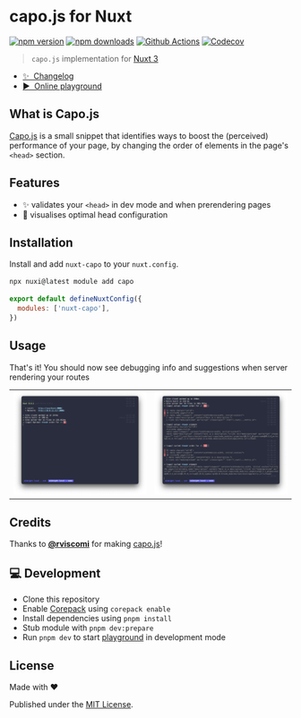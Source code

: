 # capo.js for Nuxt

[![npm version][npm-version-src]][npm-version-href]
[![npm downloads][npm-downloads-src]][npm-downloads-href]
[![Github Actions][github-actions-src]][github-actions-href]
[![Codecov][codecov-src]][codecov-href]

> `capo.js` implementation for [Nuxt 3](https://nuxt.com)

- [✨ &nbsp;Changelog](https://github.com/danielroe/nuxt-capo/blob/main/CHANGELOG.md)
- [▶️ &nbsp;Online playground](https://stackblitz.com/github/danielroe/nuxt-capo/tree/main/playground)

## What is Capo.js
[Capo.js](https://github.com/rviscomi/capo.js) is a small snippet that identifies ways to boost the (perceived) performance of your page, by changing the order of elements in the page's `<head>` section.

## Features

- ✨ validates your `<head>` in dev mode and when prerendering pages
- 🔎 visualises optimal head configuration

## Installation

Install and add `nuxt-capo` to your `nuxt.config`.

```bash
npx nuxi@latest module add capo
```

```js
export default defineNuxtConfig({
  modules: ['nuxt-capo'],
})
```

## Usage

That's it! You should now see debugging info and suggestions when server rendering your routes

| | |
| - | - |
| ![Optimal head configuration](./.github/images/optimal.png)| ![Suggestions for head](./.github/images/changes.png) |

## Credits

Thanks to [**@rviscomi**](https://github.com/rviscomi) for making [capo.js](https://github.com/rviscomi/capo.js)!

## 💻 Development

- Clone this repository
- Enable [Corepack](https://github.com/nodejs/corepack) using `corepack enable`
- Install dependencies using `pnpm install`
- Stub module with `pnpm dev:prepare`
- Run `pnpm dev` to start [playground](./playground) in development mode

## License

Made with ❤️

Published under the [MIT License](./LICENCE).

<!-- Badges -->

[npm-version-src]: https://img.shields.io/npm/v/nuxt-capo?style=flat-square
[npm-version-href]: https://npmjs.com/package/nuxt-capo
[npm-downloads-src]: https://img.shields.io/npm/dm/nuxt-capo?style=flat-square
[npm-downloads-href]: https://npm.chart.dev/nuxt-capo
[github-actions-src]: https://img.shields.io/github/actions/workflow/status/danielroe/nuxt-capo/ci.yml?branch=main
[github-actions-href]: https://github.com/danielroe/nuxt-capo/actions?query=workflow%3Aci
[codecov-src]: https://img.shields.io/codecov/c/gh/danielroe/nuxt-capo/main?style=flat-square
[codecov-href]: https://codecov.io/gh/danielroe/nuxt-capo
